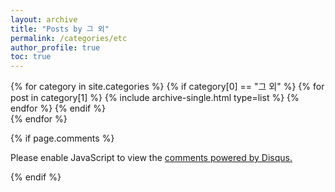 ```yaml
---
layout: archive
title: "Posts by 그 외"
permalink: /categories/etc
author_profile: true
toc: true
---
```

{% for category in site.categories %}
  {% if category[0] == "그 외" %}
    {% for post in category[1] %}
      {% include archive-single.html type=list %}
    {% endfor %}
  {% endif %}  
{% endfor %}

{% if page.comments %}
<div id="disqus_thread"></div>
<script>
(function() { // DON'T EDIT BELOW THIS LINE
var d = document, s = d.createElement('script');
s.src = '//zzu0203-github-io.disqus.com/embed.js';
s.setAttribute('data-timestamp', +new Date());
(d.head || d.body).appendChild(s);
})();
</script>
<noscript>Please enable JavaScript to view the <a href="https://disqus.com/?ref_noscript">comments powered by Disqus.</a></noscript>

{% endif %}
